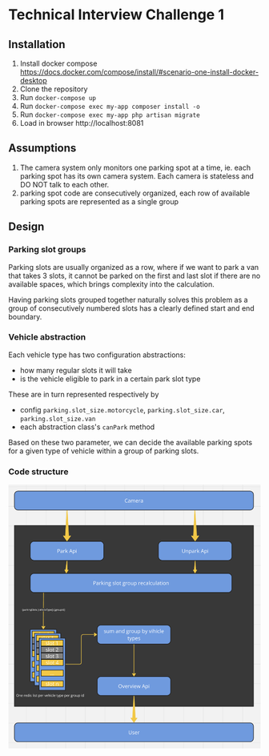 # Technical Interview Challenge 1

## Installation

1. Install docker compose https://docs.docker.com/compose/install/#scenario-one-install-docker-desktop
2. Clone the repository
2. Run `docker-compose up`
4. Run `docker-compose exec my-app composer install -o`
3. Run `docker-compose exec my-app php artisan migrate`
4. Load in browser http://localhost:8081


## Assumptions
1. The camera system only monitors one parking spot at a time, ie. each parking spot has its own camera system. Each camera is stateless and DO NOT talk to each other.
2. parking spot code are consecutively organized, each row of available parking spots are represented as a single group

## Design

### Parking slot groups
Parking slots are usually organized as a row, where if we want to park a van that takes 3 slots, it cannot be parked on the first and last slot if there are no available spaces, which brings complexity into the calculation. 

Having parking slots grouped together naturally solves this problem as a group of consecutively numbered slots has a clearly defined start and end boundary.

### Vehicle abstraction
Each vehicle type has two configuration abstractions:
- how many regular slots it will take
- is the vehicle eligible to park in a certain park slot type

These are in turn represented respectively by 
- config `parking.slot_size.motorcycle`, `parking.slot_size.car`, `parking.slot_size.van`
- each abstraction class's `canPark` method

Based on these two parameter, we can decide the available parking spots for a given type of vehicle within a group of parking slots.


### Code structure
![code flow](./codeflow.png)

 